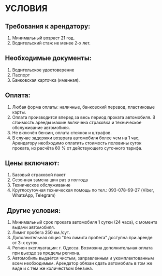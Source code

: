 # УСЛОВИЯ

## Требования к арендатору:
1. Минимальный возраст 21 год.
1. Водительский стаж не менее 2-х лет.

## Необходимые документы:
1. Водительское удостоверение 
1. Паспорт 
1. Банковская карточка (именная).

## Оплата:
1. Любая форма оплаты: наличные, банковский перевод, пластиковые карты. 
1. Оплата производится вперед за весь период проката автомобиля. В стоимость аренды машин включена страховка и техническое обслуживание автомобиля. 
1. Не включён бензин, оплата стоянок и штрафов. 
1. В случае задержки возврата автомобиля более чем на 1 час, Арендатору необходимо оплатить стоимость половины суток проката, из расчёта 60 % от действующего суточного тарифа.

## Цены включают:
1. Базовый  страховой пакет
1. Сезонная замена шин раз в полгода
1. Техническое обслуживание
1. Круглосуточная техническая помощь по тел.: 093-078-99-27 (Viber, WhatsApp, Telegram)

##  Другие условия:
1. Минимальный срок проката автомобиля 1 сутки (24 часа), с момента выдачи автомобиля.
1. Лимит пробега 250 км./сут.
1. Дополнительная опция "без лимита пробега" доступна при аренде от 3-х суток.
1. Регион эксплуатации: г. Одесса. Возможна дополнительная оплата при выезде за пределы региона.
1. Автомобиль выдаётся чистым, заправленным и укомплектованным всем необходимым. Арендатор обязан сдать автомобиль в том же виде и с тем же количеством бензина.
